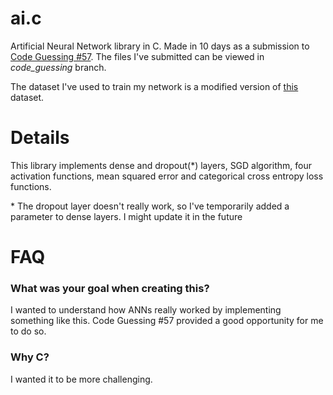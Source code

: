 # ai.c

Artificial Neural Network library in C. Made in 10 days as a submission to [Code Guessing #57](https://cg.esolangs.gay/57).
The files I've submitted can be viewed in *code_guessing* branch.

The dataset I've used to train my network is a modified version of [this](https://www.kaggle.com/datasets/oddrationale/mnist-in-csv) dataset.

# Details
This library implements dense and dropout(\*) layers, SGD algorithm,
four activation functions, mean squared error and categorical cross entropy loss functions. 

\* The dropout layer doesn't really work, so I've temporarily
added a parameter to dense layers. I might update it in the future

# FAQ
### What was your goal when creating this?
I wanted to understand how ANNs really worked by implementing something like this. Code Guessing \#57 provided a good opportunity for me to do so.

### Why C?
I wanted it to be more challenging.
